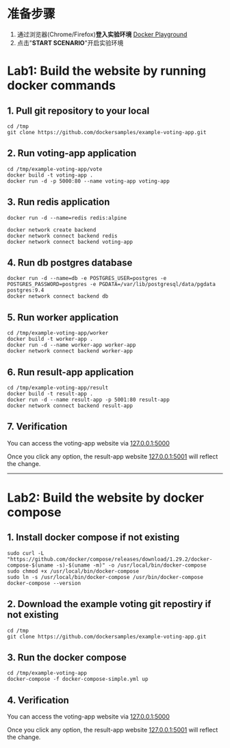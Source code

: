 # 准备步骤
1. 通过浏览器(Chrome/Firefox)**登入实验环境** [Docker Playground](https://katacoda.com/loodse/courses/docker/docker-01-playground)
2. 点击"**START SCENARIO**"开启实验环境
# Lab1: Build the website by running docker commands

## 1. Pull git repository to your local
```
cd /tmp
git clone https://github.com/dockersamples/example-voting-app.git
```

## 2. Run voting-app application 
```
cd /tmp/example-voting-app/vote
docker build -t voting-app .
docker run -d -p 5000:80 --name voting-app voting-app
```

## 3. Run redis application
```
docker run -d --name=redis redis:alpine

docker network create backend
docker network connect backend redis
docker network connect backend voting-app
```

## 4. Run db postgres database 
```
docker run -d --name=db -e POSTGRES_USER=postgres -e POSTGRES_PASSWORD=postgres -e PGDATA=/var/lib/postgresql/data/pgdata postgres:9.4
docker network connect backend db
```

## 5. Run worker application
```
cd /tmp/example-voting-app/worker
docker build -t worker-app .
docker run -d --name worker-app worker-app
docker network connect backend worker-app
```

## 6. Run result-app application
```
cd /tmp/example-voting-app/result
docker build -t result-app .
docker run -d --name result-app -p 5001:80 result-app  
docker network connect backend result-app
```

## 7. Verification
You can access the voting-app website via [127.0.0.1:5000](http://127.0.0.1:5000)

Once you click any option, the result-app website [127.0.0.1:5001](http://127.0.0.1:5001) will reflect the change.

---
# Lab2: Build the website by docker compose

## 1. Install docker compose if not existing
```
sudo curl -L "https://github.com/docker/compose/releases/download/1.29.2/docker-compose-$(uname -s)-$(uname -m)" -o /usr/local/bin/docker-compose
sudo chmod +x /usr/local/bin/docker-compose
sudo ln -s /usr/local/bin/docker-compose /usr/bin/docker-compose
docker-compose --version
```

## 2. Download the example voting git repostiry if not existing
```
cd /tmp
git clone https://github.com/dockersamples/example-voting-app.git
```

## 3. Run the docker compose
```
cd /tmp/example-voting-app
docker-compose -f docker-compose-simple.yml up
```

## 4. Verification
You can access the voting-app website via [127.0.0.1:5000](http://127.0.0.1:5000)

Once you click any option, the result-app website [127.0.0.1:5001](http://127.0.0.1:5001) will reflect the change.
